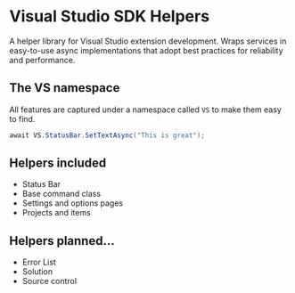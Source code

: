 # Visual Studio SDK Helpers
A helper library for Visual Studio extension development. Wraps services in easy-to-use async implementations that adopt best practices for reliability and performance.

## The VS namespace
All features are captured under a namespace called `VS` to make them easy to find.

```C#
await VS.StatusBar.SetTextAsync("This is great");
```

## Helpers included

* Status Bar
* Base command class
* Settings and options pages
* Projects and items

## Helpers planned...

* Error List
* Solution
* Source control